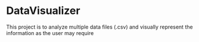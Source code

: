 # DataVisualizer
This project is to analyze multiple  data files (.csv) and visually represent the information as the user may require
